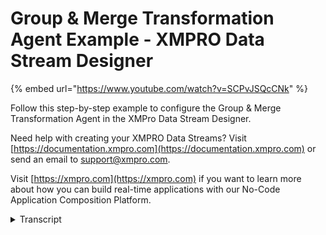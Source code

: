 # Group & Merge Transformation Agent Example - XMPRO Data Stream Designer
{% embed url="https://www.youtube.com/watch?v=SCPvJSQcCNk" %}

Follow this step-by-step example to configure the Group & Merge Transformation Agent in the XMPro Data Stream Designer.

Need help with creating your XMPRO Data Streams? Visit [https://documentation.xmpro.com](https://documentation.xmpro.com) or send an email to support@xmpro.com.

Visit [https://xmpro.com](https://xmpro.com) if you want to learn more about how you can build real-time applications with our No-Code Application Composition Platform.
<details>
<summary>Transcript</summary>this example demonstrates how to use the

group and merge agent to group events in

a batch by the asset and date and merge

the data from the other columns

first drag the agent onto the canvas

link the input to the batched pump data

and output to the printer

save the data stream and click on the

agent to configure it

we'll group by asset and date

and we want to merge all other columns

apply the changes

save the data stream

publish it and let's look at the live

data view

the batch of events are collapsed to one

row per asset and date with the first

non-null value used for each of the

merged columns

you can download the files below to try

them out yourself and for more

information about this agent's

properties head to the configuration

page

thank you
</details>